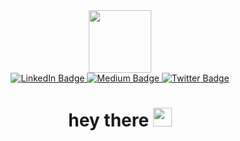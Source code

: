 <div id="header" align="center">
  <img src="https://media.giphy.com/media/M9gbBd9nbDrOTu1Mqx/giphy.gif" width="100"/>
</div>

<div id="badges" align="center">
  <a href="https://www.linkedin.com/in/rishabhjamwal/">
    <img src="https://img.shields.io/badge/LinkedIn-blue?style=for-the-badge&logo=linkedin&logoColor=white" alt="LinkedIn Badge"/>
  </a> 
  <a href="https://medium.com/@jamwal.rishabh">
    <img src="https://img.shields.io/badge/medium-black?style=for-the-badge&logo=medium&logoColor=white" alt="Medium Badge"/>
  </a>  
  <a href="https://twitter.com/ursdiabolically">
    <img src="https://img.shields.io/badge/Twitter-blue?style=for-the-badge&logo=twitter&logoColor=white" alt="Twitter Badge"/>
  </a>    
</div>

<div id="badges" align="center">
  <img src="https://komarev.com/ghpvc/?username=rishabhjamwal&style=flat-square&color=blue" alt=""/>
</div>

<h1 align = "center" >
  hey there
  <img src="https://media.giphy.com/media/hvRJCLFzcasrR4ia7z/giphy.gif" width="30px"/>
</h1>

